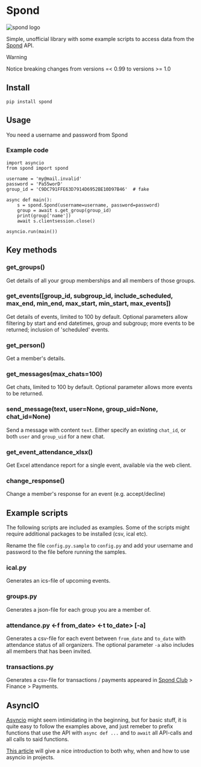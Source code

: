 # Spond
![spond logo](https://github.com/Olen/Spond/blob/main/images/spond-logo.png?raw=true)

Simple, unofficial library with some example scripts to access data from the [Spond](https://spond.com/) API.

> [!WARNING]
> Notice breaking changes from versions =< 0.99 to versions >= 1.0

## Install

`pip install spond`

## Usage

You need a username and password from Spond



### Example code

```
import asyncio
from spond import spond

username = 'my@mail.invalid'
password = 'Pa55worD'
group_id = 'C9DC791FFE63D7914D6952BE10D97B46'  # fake 

async def main():
    s = spond.Spond(username=username, password=password)
    group = await s.get_group(group_id)
    print(group['name'])
    await s.clientsession.close()

asyncio.run(main())

```

## Key methods

### get_groups()

Get details of all your group memberships and all members of those groups.

### get_events([group_id, subgroup_id, include_scheduled, max_end, min_end, max_start, min_start, max_events])

Get details of events, limited to 100 by default.
Optional parameters allow filtering by start and end datetimes, group and subgroup; more events to be returned; inclusion of 'scheduled' events.

### get_person()
Get a member's details.

### get_messages(max_chats=100)
Get chats, limited to 100 by default.
Optional parameter allows more events to be returned.

### send_message(text, user=None, group_uid=None, chat_id=None)
Send a message with content `text`.
Either specify an existing `chat_id`, or both `user` and `group_uid` for a new chat.

### get_event_attendance_xlsx()
Get Excel attendance report for a single event, available via the web client.

### change_response()
Change a member's response for an event (e.g. accept/decline)

## Example scripts

The following scripts are included as examples.  Some of the scripts might require additional packages to be installed (csv, ical etc).

Rename the file `config.py.sample` to `config.py` and add your username and password to the file before running the samples.

### ical.py
Generates an ics-file of upcoming events.

### groups.py
Generates a json-file for each group you are a member of.

### attendance.py &lt;-f from_date&gt; &lt;-t to_date&gt; [-a]
Generates a csv-file for each event between `from_date` and `to_date` with attendance status of all organizers.  The optional parameter `-a` also includes all members that has been invited.

### transactions.py
Generates a csv-file for transactions / payments appeared in [Spond Club](https://www.spond.com/spond-club-overview/) > Finance > Payments.

## AsyncIO
[Asyncio](https://docs.python.org/3/library/asyncio.html) might seem intimidating in the beginning, but for basic stuff, it is quite easy to follow the examples above, and just remeber to prefix functions that use the API with `async def ...` and to `await` all API-calls and all calls to said functions.

[This article](https://realpython.com/async-io-python/) will give a nice introduction to both why, when and how to use asyncio in projects.

